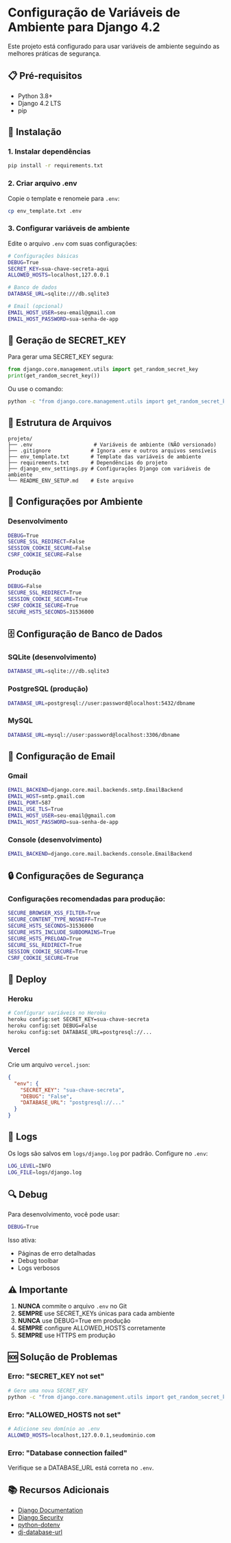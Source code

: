# Configuração de Variáveis de Ambiente para Django 4.2

Este projeto está configurado para usar variáveis de ambiente seguindo as melhores práticas de segurança.

## 📋 Pré-requisitos

- Python 3.8+
- Django 4.2 LTS
- pip

## 🚀 Instalação

### 1. Instalar dependências
```bash
pip install -r requirements.txt
```

### 2. Criar arquivo .env
Copie o template e renomeie para `.env`:
```bash
cp env_template.txt .env
```

### 3. Configurar variáveis de ambiente
Edite o arquivo `.env` com suas configurações:

```bash
# Configurações básicas
DEBUG=True
SECRET_KEY=sua-chave-secreta-aqui
ALLOWED_HOSTS=localhost,127.0.0.1

# Banco de dados
DATABASE_URL=sqlite:///db.sqlite3

# Email (opcional)
EMAIL_HOST_USER=seu-email@gmail.com
EMAIL_HOST_PASSWORD=sua-senha-de-app
```

## 🔐 Geração de SECRET_KEY

Para gerar uma SECRET_KEY segura:

```python
from django.core.management.utils import get_random_secret_key
print(get_random_secret_key())
```

Ou use o comando:
```bash
python -c "from django.core.management.utils import get_random_secret_key; print(get_random_secret_key())"
```

## 📁 Estrutura de Arquivos

```
projeto/
├── .env                    # Variáveis de ambiente (NÃO versionado)
├── .gitignore             # Ignora .env e outros arquivos sensíveis
├── env_template.txt       # Template das variáveis de ambiente
├── requirements.txt       # Dependências do projeto
├── django_env_settings.py # Configurações Django com variáveis de ambiente
└── README_ENV_SETUP.md    # Este arquivo
```

## 🔧 Configurações por Ambiente

### Desenvolvimento
```bash
DEBUG=True
SECURE_SSL_REDIRECT=False
SESSION_COOKIE_SECURE=False
CSRF_COOKIE_SECURE=False
```

### Produção
```bash
DEBUG=False
SECURE_SSL_REDIRECT=True
SESSION_COOKIE_SECURE=True
CSRF_COOKIE_SECURE=True
SECURE_HSTS_SECONDS=31536000
```

## 🗄️ Configuração de Banco de Dados

### SQLite (desenvolvimento)
```bash
DATABASE_URL=sqlite:///db.sqlite3
```

### PostgreSQL (produção)
```bash
DATABASE_URL=postgresql://user:password@localhost:5432/dbname
```

### MySQL
```bash
DATABASE_URL=mysql://user:password@localhost:3306/dbname
```

## 📧 Configuração de Email

### Gmail
```bash
EMAIL_BACKEND=django.core.mail.backends.smtp.EmailBackend
EMAIL_HOST=smtp.gmail.com
EMAIL_PORT=587
EMAIL_USE_TLS=True
EMAIL_HOST_USER=seu-email@gmail.com
EMAIL_HOST_PASSWORD=sua-senha-de-app
```

### Console (desenvolvimento)
```bash
EMAIL_BACKEND=django.core.mail.backends.console.EmailBackend
```

## 🔒 Configurações de Segurança

### Configurações recomendadas para produção:
```bash
SECURE_BROWSER_XSS_FILTER=True
SECURE_CONTENT_TYPE_NOSNIFF=True
SECURE_HSTS_SECONDS=31536000
SECURE_HSTS_INCLUDE_SUBDOMAINS=True
SECURE_HSTS_PRELOAD=True
SECURE_SSL_REDIRECT=True
SESSION_COOKIE_SECURE=True
CSRF_COOKIE_SECURE=True
```

## 🚀 Deploy

### Heroku
```bash
# Configurar variáveis no Heroku
heroku config:set SECRET_KEY=sua-chave-secreta
heroku config:set DEBUG=False
heroku config:set DATABASE_URL=postgresql://...
```

### Vercel
Crie um arquivo `vercel.json`:
```json
{
  "env": {
    "SECRET_KEY": "sua-chave-secreta",
    "DEBUG": "False",
    "DATABASE_URL": "postgresql://..."
  }
}
```

## 📝 Logs

Os logs são salvos em `logs/django.log` por padrão. Configure no `.env`:

```bash
LOG_LEVEL=INFO
LOG_FILE=logs/django.log
```

## 🔍 Debug

Para desenvolvimento, você pode usar:
```bash
DEBUG=True
```

Isso ativa:
- Páginas de erro detalhadas
- Debug toolbar
- Logs verbosos

## ⚠️ Importante

1. **NUNCA** commite o arquivo `.env` no Git
2. **SEMPRE** use SECRET_KEYs únicas para cada ambiente
3. **NUNCA** use DEBUG=True em produção
4. **SEMPRE** configure ALLOWED_HOSTS corretamente
5. **SEMPRE** use HTTPS em produção

## 🆘 Solução de Problemas

### Erro: "SECRET_KEY not set"
```bash
# Gere uma nova SECRET_KEY
python -c "from django.core.management.utils import get_random_secret_key; print(get_random_secret_key())"
```

### Erro: "ALLOWED_HOSTS not set"
```bash
# Adicione seu domínio ao .env
ALLOWED_HOSTS=localhost,127.0.0.1,seudominio.com
```

### Erro: "Database connection failed"
Verifique se a DATABASE_URL está correta no `.env`.

## 📚 Recursos Adicionais

- [Django Documentation](https://docs.djangoproject.com/)
- [Django Security](https://docs.djangoproject.com/en/4.2/topics/security/)
- [python-dotenv](https://github.com/theskumar/python-dotenv)
- [dj-database-url](https://github.com/jacobian/dj-database-url) 